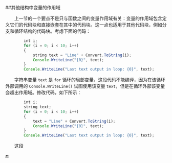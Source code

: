 ##其他结构中变量的作用域

&emsp;&emsp;上一节的一个要点不是只与函数之间的变量作用域有关：变量的作用域包含定义它们的代码块和直接嵌套在其中的代码块。这一点也适用于其他代码块，例如分支和循环结构的代码块。考虑下面的代码：

```javascript
        int i;
        for (i = 0; i < 10; i++)
        {
            string text = "Line" + Convert.ToString(i);
            Console.WriteLine("{0}", text);
        }
        Console.WriteLine("Last text output in loop: {0}", text);
```

&emsp;&emsp;字符串变量 `text` 是 `for` 循环的局部变量，这段代码不能编译，因为在该循环外部调用的 `Console.WriteLine()` 试图使用该变量 `text`，但是在循环外部该变量会超出作用域。修改代码，如下所示：

```javascript
        int i;
        string text;
        for (i = 0; i < 10; i++)
        {
            text = "Line" + Convert.ToString(i);
            Console.WriteLine("{0}", text);
        }
        Console.WriteLine("Last text output in loop: {0}", text);
```

&emsp;&emsp;这段















🔚